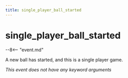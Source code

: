 ```yaml
---
title: single_player_ball_started
---
```


# single_player_ball_started


--8<-- "event.md"

A new ball has started, and this is a single player game.

*This event does not have any keyword arguments*
